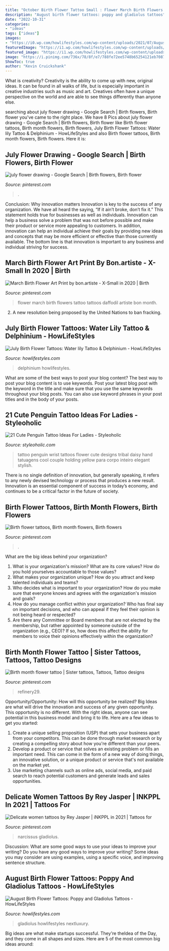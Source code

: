 ```yaml
---
title: "October Birth Flower Tattoo Small : Flower March Birth Flowers Tattoo Tattoos Daffodil Artiste Bon Month"
description: "August birth flower tattoos: poppy and gladiolus tattoos"
date: "2022-10-31"
categories:
- "ideas"
tags: ["ideas"]
images:
- "https://i0.wp.com/howlifestyles.com/wp-content/uploads/2021/07/August-Birth-Flower-Tattoos-2021072907.jpg?w=1080&amp;ssl=1"
featuredImage: "https://i1.wp.com/howlifestyles.com/wp-content/uploads/2021/07/July-Birth-Flower-Tattoos-2021072804.jpg?w=1080&amp;ssl=1"
featured_image: "https://i1.wp.com/howlifestyles.com/wp-content/uploads/2021/07/July-Birth-Flower-Tattoos-2021072804.jpg?w=1080&amp;ssl=1"
image: "https://i.pinimg.com/736x/78/8f/e7/788fe72ee5748b65254121eb7087924d.jpg"
ShowToc: true
author: "Kevin Cruickshank"
---
```



What is creativity?
Creativity is the ability to come up with new, original ideas. It can be found in all walks of life, but is especially important in creative industries such as music and art. Creatives often have a unique perspective on the world and are able to see things differently than anyone else.

	

		
searching about july flower drawing - Google Search | Birth flowers, Birth flower you've came to the right place. We have 8 Pics about july flower drawing - Google Search | Birth flowers, Birth flower like Birth flower tattoos, Birth month flowers, Birth flowers, July Birth Flower Tattoos: Water lily Tattoo &amp; Delphinium - HowLifeStyles and also Birth flower tattoos, Birth month flowers, Birth flowers. Here it is:
		
    
## July Flower Drawing - Google Search | Birth Flowers, Birth Flower

<img loading=lazy src="https://i.pinimg.com/736x/0c/5b/0f/0c5b0f0b75c2f1f1d8619ff3f1203372.jpg" onerror="this.onerror=null;this.src='https://tse1.mm.bing.net/th?id=OIP.HwaFZR9rIIDlyElNnCZPyAHaFj&amp;pid=15.1';" alt="july flower drawing - Google Search | Birth flowers, Birth flower">

_Source: pinterest.com_

>. 

	

Conclusion: Why innovation matters
Innovation is key to the success of any organization. We have all heard the saying, “If it ain’t broke, don’t fix it.” This statement holds true for businesses as well as individuals. Innovation can help a business solve a problem that was not before possible and make their product or service more appealing to customers. In addition, innovation can help an individual achieve their goals by providing new ideas and concepts that may be more efficient or effective than those currently available. The bottom line is that innovation is important to any business and individual striving for success.

    
## March Birth Flower Art Print By Bon.artiste - X-Small In 2020 | Birth

<img loading=lazy src="https://i.pinimg.com/736x/e6/dc/b5/e6dcb51c63b8877025d227eb8ff21a12.jpg" onerror="this.onerror=null;this.src='https://tse1.mm.bing.net/th?id=OIP.SJ5E9Qa44vDcqLbmw293hQHaKX&amp;pid=15.1';" alt="March Birth Flower Art Print by bon.artiste - X-Small in 2020 | Birth">

_Source: pinterest.com_

>flower march birth flowers tattoo tattoos daffodil artiste bon month. 

	

2. A new resolution being proposed by the United Nations to ban fracking.

    
## July Birth Flower Tattoos: Water Lily Tattoo &amp; Delphinium - HowLifeStyles

<img loading=lazy src="https://i1.wp.com/howlifestyles.com/wp-content/uploads/2021/07/July-Birth-Flower-Tattoos-2021072804.jpg?w=1080&amp;ssl=1" onerror="this.onerror=null;this.src='https://tse1.mm.bing.net/th?id=OIP.oIxHBSXzX2vf4aGjTrJUzQHaI8&amp;pid=15.1';" alt="July Birth Flower Tattoos: Water lily Tattoo &amp; Delphinium - HowLifeStyles">

_Source: howlifestyles.com_

>delphinium howlifestyles. 

	

What are some of the best ways to post your blog content?
The best way to post your blog content is to use keywords. Post your latest blog post with the keyword in the title and make sure that you use the same keywords throughout your blog posts. You can also use keyword phrases in your post titles and in the body of your posts.

    
## 21 Cute Penguin Tattoo Ideas For Ladies - Styleoholic

<img loading=lazy src="https://i.styleoholic.com/2017/08/Penguin-with-yellow-flower-tattoo.jpg" onerror="this.onerror=null;this.src='https://tse2.mm.bing.net/th?id=OIP.sZfwIqMf-FraX3rMMXGUTwHaJ4&amp;pid=15.1';" alt="21 Cute Penguin Tattoo Ideas For Ladies - Styleoholic">

_Source: styleoholic.com_

>tattoo penguin wrist tattoos flower cute designs tribal daisy hand tatuagens cool couple holding yellow para corpo inteiro elegant stylish. 

	

There is no single definition of innovation, but generally speaking, it refers to any newly devised technology or process that produces a new result. Innovation is an essential component of success in today’s economy, and continues to be a critical factor in the future of society.

    
## Birth Flower Tattoos, Birth Month Flowers, Birth Flowers

<img loading=lazy src="https://i.pinimg.com/736x/b2/e7/57/b2e757700547900ffd920ad6b3886b9c.jpg" onerror="this.onerror=null;this.src='https://tse1.mm.bing.net/th?id=OIP.ApI4OFb1syW60Qrh7cK2DQHaLH&amp;pid=15.1';" alt="Birth flower tattoos, Birth month flowers, Birth flowers">

_Source: pinterest.com_

>. 

	

What are the big ideas behind your organization?
1. What is your organization's mission? What are its core values? How do you hold yourselves accountable to those values?
2. What makes your organization unique? How do you attract and keep talented individuals and teams?
3. Who decides what is important to your organization? How do you make sure that everyone knows and agrees with the organization's mission and goals?
4. How do you manage conflict within your organization? Who has final say on important decisions, and who can appeal if they feel their opinion is not being heard or respected?
5. Are there any Committee or Board members that are not elected by the membership, but rather appointed by someone outside of the organization (e.g., CEO)? If so, how does this affect the ability for members to voice their opinions effectively within the organization?

    
## Birth Month Flower Tattoo | Sister Tattoos, Tattoos, Tattoo Designs

<img loading=lazy src="https://i.pinimg.com/736x/78/8f/e7/788fe72ee5748b65254121eb7087924d.jpg" onerror="this.onerror=null;this.src='https://tse3.mm.bing.net/th?id=OIP.YQj9RBMSpNE2y8zAew5KGQHaHU&amp;pid=15.1';" alt="Birth month flower tattoo | Sister tattoos, Tattoos, Tattoo designs">

_Source: pinterest.com_

>refinery29. 

	

Opportunity/Opportunity: How will this opportunity be realized?
Big Ideas are what will drive the innovation and success of any given opportunity. This opportunity is no different. With the right ideas, anyone can see potential in this business model and bring it to life. Here are a few ideas to get you started: 
1. Create a unique selling proposition (USP) that sets your business apart from your competitors. This can be done through market research or by creating a compelling story about how you're different than your peers. 
2. Develop a product or service that solves an existing problem or fills an important need. This can come in the form of a new way of doing things, an innovative solution, or a unique product or service that's not available on the market yet. 
3. Use marketing channels such as online ads, social media, and paid search to reach potential customers and generate leads and sales opportunities.

    
## Delicate Women Tattoos By Rey Jasper | INKPPL In 2021 | Tattoos For

<img loading=lazy src="https://i.pinimg.com/736x/6a/e6/3d/6ae63d723aeaf303a4977c70df8449ad.jpg" onerror="this.onerror=null;this.src='https://tse4.mm.bing.net/th?id=OIP.DRXI2ITTn1wkXT8rItO05wHaJQ&amp;pid=15.1';" alt="Delicate women tattoos by Rey Jasper | iNKPPL in 2021 | Tattoos for">

_Source: pinterest.com_

>narcissus gladiolus. 

	

Discussion: What are some good ways to use your ideas to improve your writing?
Do you have any good ways to improve your writing? Some ideas you may consider are using examples, using a specific voice, and improving sentence structure.

    
## August Birth Flower Tattoos: Poppy And Gladiolus Tattoos - HowLifeStyles

<img loading=lazy src="https://i0.wp.com/howlifestyles.com/wp-content/uploads/2021/07/August-Birth-Flower-Tattoos-2021072907.jpg?w=1080&amp;ssl=1" onerror="this.onerror=null;this.src='https://tse2.mm.bing.net/th?id=OIP.Hcv570o5Hh_TrvFA-Xir8wHaHa&amp;pid=15.1';" alt="August Birth Flower Tattoos: Poppy and Gladiolus Tattoos - HowLifeStyles">

_Source: howlifestyles.com_

>gladiolus howlifestyles nextluxury. 

	

Big ideas are what make startups successful. They're theIdea of the Day, and they come in all shapes and sizes. Here are 5 of the most common big ideas around:

